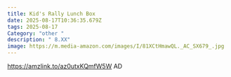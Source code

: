 ```yaml
---
title: Kid's Rally Lunch Box
date: 2025-08-17T10:36:35.679Z
tags: 2025-08-17
Category: "other "
description: " 8.XX"
image: https://m.media-amazon.com/images/I/81XCtHmawQL._AC_SX679_.jpg
---
```

https://amzlink.to/az0utxKQmfW5W        AD